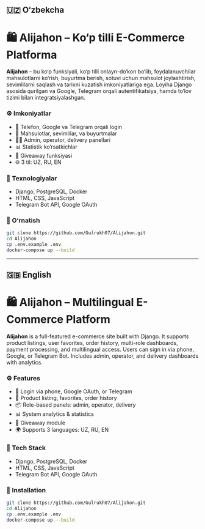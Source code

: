 ## 🇺🇿 O‘zbekcha

# 🛍️ Alijahon – Ko‘p tilli E-Commerce Platforma

**Alijahon** – bu ko‘p funksiyali, ko‘p tilli onlayn-do‘kon bo‘lib, foydalanuvchilar mahsulotlarni ko‘rish, buyurtma berish, sotuvi uchun mahsulot joylashtirish, sevimlilarni saqlash va tarixni kuzatish imkoniyatlariga ega. Loyiha Django asosida qurilgan va Google, Telegram orqali autentifikatsiya, hamda to‘lov tizimi bilan integratsiyalashgan.

### ⚙️ Imkoniyatlar

* 🔐 Telefon, Google va Telegram orqali login
* 🛒 Mahsulotlar, sevimlilar, va buyurtmalar
* 🧑‍💼 Admin, operator, delivery panellari
* 📊 Statistik ko‘rsatkichlar
* 🎁 Giveaway funksiyasi
* 🌐 3 til: UZ, RU, EN

### 🧱 Texnologiyalar

* Django, PostgreSQL, Docker
* HTML, CSS, JavaScript
* Telegram Bot API, Google OAuth

### 🚀 O‘rnatish

```bash
git clone https://github.com/Gulrukh07/Alijahon.git
cd Alijahon
cp .env.example .env
docker-compose up --build
```

---

## 🇬🇧 English

# 🛍️ Alijahon – Multilingual E-Commerce Platform

**Alijahon** is a full-featured e-commerce site built with Django. It supports product listings, user favorites, order history, multi-role dashboards, payment processing, and multilingual access. Users can sign in via phone, Google, or Telegram Bot. Includes admin, operator, and delivery dashboards with analytics.

### ⚙️ Features

* 🔐 Login via phone, Google OAuth, or Telegram
* 🛒 Product listing, favorites, order history
* 📦 Role-based panels: admin, operator, delivery
* 📊 System analytics & statistics
* 🎁 Giveaway module
* 🌍 Supports 3 languages: UZ, RU, EN

### 🧱 Tech Stack

* Django, PostgreSQL, Docker
* HTML, CSS, JavaScript
* Telegram Bot API, Google OAuth

### 🚀 Installation

```bash
git clone https://github.com/Gulrukh07/Alijahon.git
cd Alijahon
cp .env.example .env
docker-compose up --build
```
